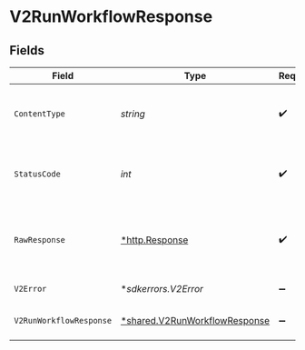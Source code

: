 # V2RunWorkflowResponse


## Fields

| Field                                                                                | Type                                                                                 | Required                                                                             | Description                                                                          |
| ------------------------------------------------------------------------------------ | ------------------------------------------------------------------------------------ | ------------------------------------------------------------------------------------ | ------------------------------------------------------------------------------------ |
| `ContentType`                                                                        | *string*                                                                             | :heavy_check_mark:                                                                   | HTTP response content type for this operation                                        |
| `StatusCode`                                                                         | *int*                                                                                | :heavy_check_mark:                                                                   | HTTP response status code for this operation                                         |
| `RawResponse`                                                                        | [*http.Response](https://pkg.go.dev/net/http#Response)                               | :heavy_check_mark:                                                                   | Raw HTTP response; suitable for custom response parsing                              |
| `V2Error`                                                                            | **sdkerrors.V2Error*                                                                 | :heavy_minus_sign:                                                                   | General error                                                                        |
| `V2RunWorkflowResponse`                                                              | [*shared.V2RunWorkflowResponse](../../../pkg/models/shared/v2runworkflowresponse.md) | :heavy_minus_sign:                                                                   | The workflow instance                                                                |